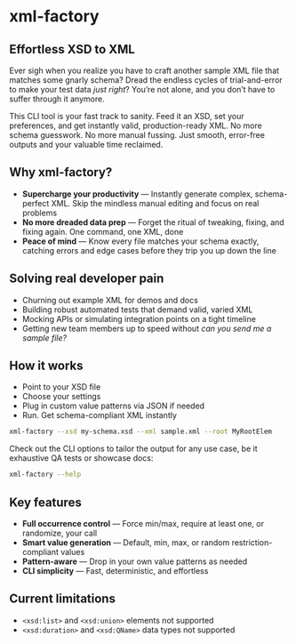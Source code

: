 # xml-factory
## Effortless XSD to XML
Ever sigh when you realize you have to craft another sample XML file that matches some gnarly schema? Dread the endless 
cycles of trial-and-error to make your test data *just right*? You’re not alone, and you don’t have to suffer through it
anymore.

This CLI tool is your fast track to sanity. Feed it an XSD, set your preferences, and get instantly valid, 
production-ready XML. No more schema guesswork. No more manual fussing. Just smooth, error-free outputs and your 
valuable time reclaimed.

## Why xml-factory?
- **Supercharge your productivity** — Instantly generate complex, schema-perfect XML. Skip the mindless manual editing 
and focus on real problems
- **No more dreaded data prep** — Forget the ritual of tweaking, fixing, and fixing again. One command, one XML, done
- **Peace of mind** — Know every file matches your schema exactly, catching errors and edge cases before they trip you 
up down the line

## Solving real developer pain
- Churning out example XML for demos and docs
- Building robust automated tests that demand valid, varied XML
- Mocking APIs or simulating integration points on a tight timeline
- Getting new team members up to speed without *can you send me a sample file?*

## How it works
- Point to your XSD file
- Choose your settings
- Plug in custom value patterns via JSON if needed
- Run. Get schema-compliant XML instantly

```bash
xml-factory --xsd my-schema.xsd --xml sample.xml --root MyRootElem
```

Check out the CLI options to tailor the output for any use case, be it exhaustive QA tests or showcase docs:

```bash
xml-factory --help
```

## Key features
- **Full occurrence control** — Force min/max, require at least one, or randomize, your call
- **Smart value generation** — Default, min, max, or random restriction-compliant values
- **Pattern-aware** — Drop in your own value patterns as needed
- **CLI simplicity** — Fast, deterministic, and effortless

## Current limitations
- `<xsd:list>` and `<xsd:union>` elements not supported
- `<xsd:duration>` and `<xsd:QName>` data types not supported

